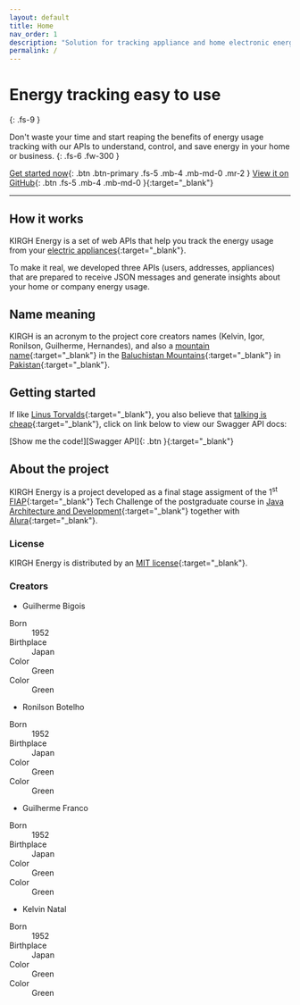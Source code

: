 ```yaml
---
layout: default
title: Home
nav_order: 1
description: "Solution for tracking appliance and home electronic energy use through web APIs"
permalink: /
---
```


# Energy tracking easy to use
{: .fs-9 }

Don't waste your time and start reaping the benefits of energy usage tracking with our APIs to understand, control, and save energy in your home or business.
{: .fs-6 .fw-300 }

[Get started now](#getting-started){: .btn .btn-primary .fs-5 .mb-4 .mb-md-0 .mr-2 }
[View it on GitHub][KIRGH Energy repo]{: .btn .fs-5 .mb-4 .mb-md-0 }{:target="_blank"}

---

## How it works

KIRGH Energy is a set of web APIs that help you track the energy usage from your [electric appliances][WHATIS Electric Appliances]{:target="_blank"}.

To make it real, we developed three APIs (users, addresses, appliances) that are prepared to receive JSON messages and generate insights about your home or company energy usage.

## Name meaning

KIRGH is an acronym to the project core creators names (Kelvin, Igor, Ronilson, Guilherme, Hernandes), and also a [mountain name][Kirgh mountain]{:target="_blank"} in the [Baluchistan Mountains][Baluchistan Mountains]{:target="_blank"} in [Pakistan][Pakistan Wikipedia]{:target="_blank"}.

## Getting started

If like [Linus Torvalds][WHOIS Linus Torvalds]{:target="_blank"}, you also believe that [talking is cheap][Linus Quote]{:target="_blank"}, click on link below to view our Swagger API docs:

<span class="fs-3">
[Show me the code!][Swagger API]{: .btn }{:target="_blank"}
</span>

## About the project

KIRGH Energy is a project developed as a final stage assigment of the 1<sup>st</sup> [FIAP][FIAP website]{:target="_blank"} Tech Challenge of the postgraduate course in [Java Architecture and Development][FIAP course homepage]{:target="_blank"} together with [Alura][Alura website]{:target="_blank"}.

### License

KIRGH Energy is distributed by an [MIT license](https://github.com/just-the-docs/just-the-docs/tree/main/LICENSE.txt){:target="_blank"}.

### Creators

- Guilherme Bigois
<dl>
    <dt>Born</dt>
    <dd>1952</dd>
    <dt>Birthplace</dt>
    <dd>Japan</dd>
    <dt>Color</dt>
    <dd>Green</dd>
    <dt>Color</dt>
    <dd>Green</dd>
</dl>

- Ronilson Botelho
<dl>
    <dt>Born</dt>
    <dd>1952</dd>
    <dt>Birthplace</dt>
    <dd>Japan</dd>
    <dt>Color</dt>
    <dd>Green</dd>
    <dt>Color</dt>
    <dd>Green</dd>
</dl>

- Guilherme Franco
<dl>
    <dt>Born</dt>
    <dd>1952</dd>
    <dt>Birthplace</dt>
    <dd>Japan</dd>
    <dt>Color</dt>
    <dd>Green</dd>
    <dt>Color</dt>
    <dd>Green</dd>
</dl>

- Kelvin Natal
<dl>
    <dt>Born</dt>
    <dd>1952</dd>
    <dt>Birthplace</dt>
    <dd>Japan</dd>
    <dt>Color</dt>
    <dd>Green</dd>
    <dt>Color</dt>
    <dd>Green</dd>
</dl>

[KIRGH Energy repo]: https://github.com/bigois/kirgh-energy
[Swagger API]: https://petstore.swagger.io
[FIAP website]: https://www.fiap.com.br
[FIAP course homepage]: https://postech.fiap.com.br/curso/arquitetura-desenvolvimento-java
[Alura website]: https://www.alura.com.br/
[Kirgh mountain]: https://peakvisor.com/peak/kirgh.html
[Baluchistan Mountains]: https://peakvisor.com/range/baluchistan-mountains.html
[Pakistan Wikipedia]: https://en.wikipedia.org/wiki/Pakistan
[WHATIS Electric Appliances]: https://www.electricveda.com/book/electric-appliances
[WHOIS Linus Torvalds]: https://en.wikipedia.org/wiki/Linus_Torvalds
[Linus Quote]: https://www.goodreads.com/quotes/437173-talk-is-cheap-show-me-the-code
